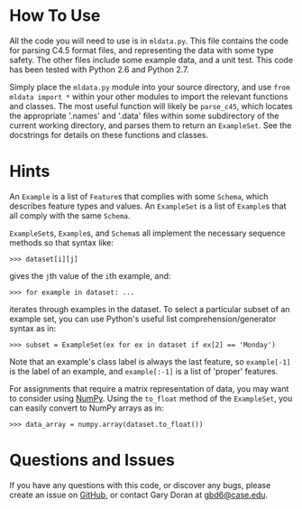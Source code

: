 How To Use
==========

All the code you will need to use is in `mldata.py`. This file contains the code
for parsing C4.5 format files, and representing the data with some type safety.
The other files include some example data, and a unit test.  This code has been
tested with Python 2.6 and Python 2.7.

Simply place the `mldata.py` module into your source directory, and use
`from mldata import *` within your other modules to import the
relevant functions and classes. The most useful function will likely be
`parse_c45`, which locates the appropriate '.names' and '.data' files
within some subdirectory of the current working directory, and parses them to
return an `ExampleSet`. See the docstrings for details on these
functions and classes.

Hints
=====

An `Example` is a list of `Feature`s that complies with some `Schema`, which
describes feature types and values. An `ExampleSet` is a list of `Example`s that
all comply with the same `Schema`.

`ExampleSet`s, `Example`s, and `Schema`s all implement the necessary sequence
methods so that syntax like:

    >>> dataset[i][j]

gives the `j`th value of the `i`th example, and:

    >>> for example in dataset: ...

iterates through examples in the dataset. To select a particular subset of an
example set, you can use Python's useful list comprehension/generator syntax as
in:

    >>> subset = ExampleSet(ex for ex in dataset if ex[2] == 'Monday')

Note that an example's class label is always the last feature, so
`example[-1]` is the label of an example, and
`example[:-1]` is a list of 'proper' features.

For assignments that require a matrix representation of data, you may want to
consider using [NumPy](http://numpy.scipy.org/). Using the `to_float` method of
the `ExampleSet`, you can easily convert to NumPy arrays as in:

    >>> data_array = numpy.array(dataset.to_float())

Questions and Issues
====================

If you have any questions with this code, or discover any bugs, please create an
issue on [GitHub](https://github.com/garydoranjr/mldata/issues), or contact Gary
Doran at <gbd6@case.edu>.
